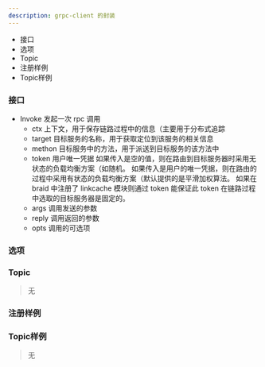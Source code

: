 ```yaml
---
description: grpc-client 的封装
---
```


* 接口
* 选项
* Topic
* 注册样例
* Topic样例

### 接口
* Invoke 发起一次 rpc 调用
    * ctx 上下文，用于保存链路过程中的信息（主要用于分布式追踪
	* target 目标服务的名称，用于获取定位到该服务的相关信息
	* methon 目标服务中的方法，用于派送到目标服务的该方法中
	* token 用户唯一凭据
	  如果传入是空的值，则在路由到目标服务器时采用无状态的负载均衡方案（如随机。
	  如果传入是用户的唯一凭据，则在路由的过程中采用有状态的负载均衡方案（默认提供的是平滑加权算法。
	  如果在 braid 中注册了 linkcache 模块则通过 token 能保证此 token 在链路过程中选取的目标服务器是固定的。
	* args 调用发送的参数
	* reply 调用返回的参数
	* opts 调用的可选项

### 选项

### Topic
> 无

### 注册样例



### Topic样例
> 无